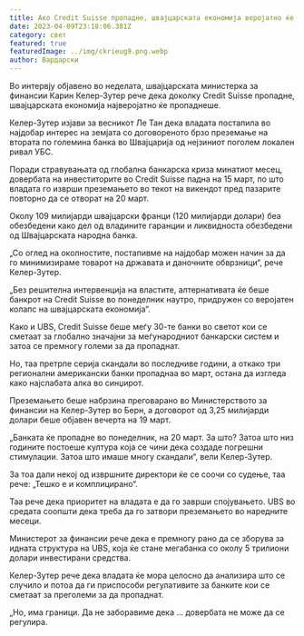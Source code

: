 ```yaml
---
title: Ако Credit Suisse пропадне, швајцарската економија веројатно ќе пропаднеше
date: 2023-04-09T23:18:06.381Z
category: свет
featured: true
featuredImage: ../img/ckrieug9.png.webp
author: Вардарски
---
```


Во интервју објавено во неделата, швајцарската министерка за финансии Карин Келер-Зутер рече дека доколку Credit Suisse пропадне, швајцарската економија најверојатно ќе пропаднеше.

Келер-Зутер изјави за весникот Ле Тан дека владата постапила во најдобар интерес на земјата со договореното брзо преземање на втората по големина банка во Швајцарија од нејзиниот поголем локален ривал УБС.

Поради стравувањата од глобална банкарска криза минатиот месец, довербата на инвеститорите во Credit Suisse падна на 15 март, по што владата го изврши преземањето во текот на викендот пред пазарите повторно да се отворат на 20 март.

Околу 109 милијарди швајцарски франци (120 милијарди долари) беа обезбедени како дел од владините гаранции и ликвидноста обезбедени од Швајцарската народна банка.

„Со оглед на околностите, постапивме на најдобар можен начин за да го минимизираме товарот на државата и даночните обврзници“, рече Келер-Зутер.

„Без решителна интервенција на властите, алтернативата ќе беше банкрот на Credit Suisse во понеделник наутро, придружен со веројатен колапс на швајцарската економија“.

Како и UBS, Credit Suisse беше меѓу 30-те банки во светот кои се сметаат за глобално значајни за меѓународниот банкарски систем и затоа се премногу големи за да пропаднат.

Но, таа претрпе серија скандали во последниве години, а откако три регионални американски банки пропаднаа во март, остана да изгледа како најслабата алка во синџирот.

Преземањето беше набрзина преговарано во Министерството за финансии на Келер-Зутер во Берн, а договорот од 3,25 милијарди долари беше објавен вечерта на 19 март.

„Банката ќе пропадне во понеделник, на 20 март. За што? Затоа што низ годините постоеше култура која се чини дека создаде погрешни стимулации. Затоа што имаше многу скандали“, вели Келер-Зутер.

За тоа дали некој од извршните директори ќе се соочи со судење, таа рече: „Тешко е и комплицирано“.

Таа рече дека приоритет на владата е да го заврши спојувањето. UBS во средата соопшти дека треба да го затвори преземањето во наредните месеци.

Министерот за финансии рече дека е премногу рано да се зборува за идната структура на UBS, која ќе стане мегабанка со околу 5 трилиони долари инвестирани средства.

Келер-Зутер рече дека владата ќе мора целосно да анализира што се случило и потоа да ги приспособи регулативите за банките кои се сметаат за преголеми за да пропаднат.

„Но, има граници. Да не заборавиме дека ... довербата не може да се регулира.
